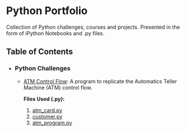# Python Portfolio
Collection of Python challenges, courses and projects. 
Presented in the form of iPython Notebooks and .py files.

## Table of Contents

- ### Python Challenges

	- [ATM Control Flow](https://github.com/mch-fauzy/Python/blob/main/Challenges/ATM/ATM.ipynb): A program to replicate the Automatics Teller Machine (ATM) control flow.
	  
	    **Files Used (.py):** 
       1. [atm_card.py](https://github.com/mch-fauzy/Python/blob/main/Challenges/ATM/atm_card.py)
       2. [customer.py](https://github.com/mch-fauzy/Python/blob/main/Challenges/ATM/customer.py)
       3. [atm_program.py](https://github.com/mch-fauzy/Python/blob/main/Challenges/ATM/atm_program.py)


	
